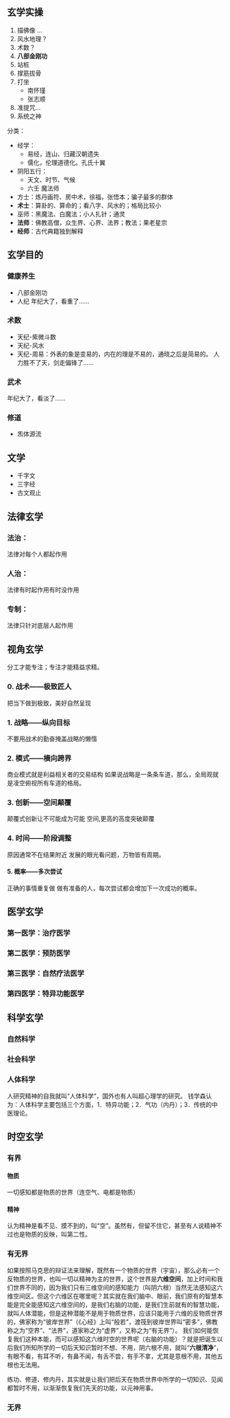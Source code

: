## 玄学实操
1. 描佛像 …
2. 风水地理？
3. 术数？
4. **八部金刚功**
5. 站桩
6. 撑筋拔骨
7. 打坐
   - 南怀瑾
   - 张志顺
8. 准提咒…
9. 系统之神

分类：
- 经学：
    - 易经，连山、归藏汉朝遗失
    - 儒化，伦理道德化。孔氏十翼
- 阴阳五行：
	- 天文、时节、气候
	- 六壬
魔法师
- 方士：炼丹画符、房中术，徐福，张悟本；骗子最多的群体
- **术士**：算卦的、算命的；看八字、风水的；格局比较小
- 巫师：黑魔法、白魔法；小人扎针；通灵
- **法师**：佛教高僧，众生界、心界、法界；教法；果老星宗
- **经师**：古代典籍独到解释
## 玄学目的
### 健康养生
- 八部金刚功
- 人纪
年纪大了，看重了……

### 术数
- 天纪-紫微斗数
- 天纪-风水
- 天纪-周易：外表的象是变易的，内在的理是不易的，通晓之后是简易的。
人力胜不了天，剑走偏锋了……
### 武术
年纪大了，看淡了……
### 修道
- 炁体源流
## 文学
- 千字文
- 三字经
- 古文观止


## 法律玄学
### 法治：
法律对每个人都起作用
### 人治：
法律有时起作用有时没作用
### 专制：
法律只针对底层人起作用

## 视角玄学
分工才能专注；专注才能精益求精。
### 0. 战术——极致匠人
把当下做到极致，美好自然呈现
### 1. 战略——纵向目标
不要用战术的勤奋掩盖战略的懒惰 
### 2. 模式——横向跨界
商业模式就是利益相关者的交易结构
如果说战略是一条条车道，那么，全局观就是凌空俯视所有车道的格局。
### 3. 创新——空间颠覆
颠覆式创新让不可能成为可能
空间,更高的高度突破颠覆
### 4. 时间——阶段调整
原因通常不在结果附近
发展的眼光看问题，万物皆有周期。
#### 5. 概率——多次尝试
正确的事情重复做
做有准备的人，每次尝试都会增加下一次成功的概率。
## 医学玄学
### 第一医学：治疗医学
### 第二医学：预防医学
### 第三医学：自然疗法医学
### 第四医学：特异功能医学

## 科学玄学
### 自然科学
### 社会科学
### 人体科学
人研究精神的自我就叫“人体科学”，国外也有人叫超心理学的研究。
钱学森认为：人体科学主要包括三个方面，1．特异功能；2．气功（内丹）；3．传统的中医理论。
## 时空玄学
### 有界
#### 物质
一切感知都是物质的世界（连空气、电都是物质）
#### 精神
认为精神是看不见、摸不到的，叫“空”。虽然有，但留不住它，甚至有人说精神不过也是物质的反映，叫第二性。

### 有无界
如果按照马克思的辩证法来理解，既然有一个物质的世界（宇宙），那么必有一个反物质的世界，也叫一切以精神为主的世界，这个世界是**六维空间**，加上时间和我们世界不同的，因为我们只有三维空间的感知能力（叫阴六根）当然无法感知这六维空间区。但这个六维区在哪里呢？其实就在我们脑中、眼前，我们原有的智慧本能是完全能感知这六维空间的，是我们右脑的功能，是我们生前就有的智慧功能，就叫人体潜能，但是这种潜能不是用于物质世界，应该只能用于六维的反物质世界的，佛家称为“彼岸世界”（《心经》上叫“般若”，渡筏到彼岸世界叫“密多”，佛教称之为“空界”、“法界”，道家称之为“虚界”，又称之为“有无界”）。
我们如何能恢复我们这种本能，而可以感知这六维时空的世界呢（右脑的功能）？就是把诞生以后我们所知所学的一切后天知识暂时不想、不用，阴六根不用，就叫“**六根清净**”，有眼不看，有耳不听，有鼻不闻，有舌不尝，有手不拿，尤其是意根不用，其他五根也无法用。

练功、修道、修内丹，其实就是让我们把后天在物质世界中所学的一切知识、见闻都暂时不用，以渐渐恢复我们先天的功能，以元神用事。
### 无界


